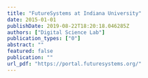 ```yaml
---
title: "FutureSystems at Indiana University"
date: 2015-01-01
publishDate: 2019-08-22T18:20:18.046285Z
authors: ["Digital Science Lab"]
publication_types: ["0"]
abstract: ""
featured: false
publication: ""
url_pdf: "https://portal.futuresystems.org/"
---
```


